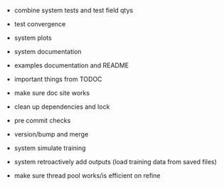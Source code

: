 - combine system tests and test field qtys
- test convergence
- system plots
- system documentation
- examples documentation and README
- important things from TODOC
- make sure doc site works
- clean up dependencies and lock
- pre commit checks
- version/bump and merge

- system simulate training
- system retroactively add outputs (load training data from saved files)
- make sure thread pool works/is efficient on refine